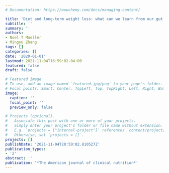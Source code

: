 ```yaml
---
# Documentation: https://wowchemy.com/docs/managing-content/

title: 'Diet and long-term weight loss: what can we learn from our gut microbes?'
subtitle: ''
summary: ''
authors:
- Noel T Mueller
- Mingyu Zhang
tags: []
categories: []
date: '2020-01-01'
lastmod: 2021-11-04T16:59:02-04:00
featured: false
draft: false

# Featured image
# To use, add an image named `featured.jpg/png` to your page's folder.
# Focal points: Smart, Center, TopLeft, Top, TopRight, Left, Right, BottomLeft, Bottom, BottomRight.
image:
  caption: ''
  focal_point: ''
  preview_only: false

# Projects (optional).
#   Associate this post with one or more of your projects.
#   Simply enter your project's folder or file name without extension.
#   E.g. `projects = ["internal-project"]` references `content/project/deep-learning/index.md`.
#   Otherwise, set `projects = []`.
projects: []
publishDate: '2021-11-04T20:59:02.810527Z'
publication_types:
- '2'
abstract: ''
publication: '*The American journal of clinical nutrition*'
---
```

